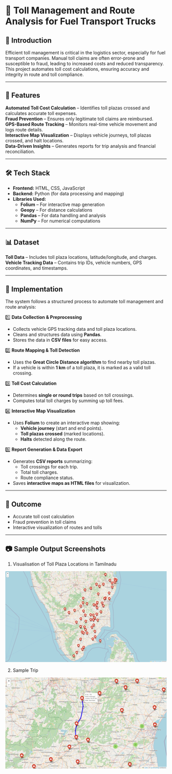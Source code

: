 # 🚛 Toll Management and Route Analysis for Fuel Transport Trucks

## 📌 Introduction  
Efficient toll management is critical in the logistics sector, especially for fuel transport companies. Manual toll claims are often error-prone and susceptible to fraud, leading to increased costs and reduced transparency. This project automates toll cost calculations, ensuring accuracy and integrity in route and toll compliance.

---

## 🚀 Features  
 **Automated Toll Cost Calculation** – Identifies toll plazas crossed and calculates accurate toll expenses.  
 **Fraud Prevention** – Ensures only legitimate toll claims are reimbursed.  
 **GPS-Based Route Tracking** – Monitors real-time vehicle movement and logs route details.  
 **Interactive Map Visualization** – Displays vehicle journeys, toll plazas crossed, and halt locations.  
 **Data-Driven Insights** – Generates reports for trip analysis and financial reconciliation.  

---

## 🛠️ Tech Stack  
- **Frontend:** HTML, CSS, JavaScript  
- **Backend:** Python (for data processing and mapping)  
- **Libraries Used:**  
  - **Folium** – For interactive map generation  
  - **Geopy** – For distance calculations  
  - **Pandas** – For data handling and analysis  
  - **NumPy** – For numerical computations  

---

## 📊 Dataset  
 **Toll Data** – Includes toll plaza locations, latitude/longitude, and charges.  
 **Vehicle Tracking Data** – Contains trip IDs, vehicle numbers, GPS coordinates, and timestamps.  

---

## 🔧 Implementation  
The system follows a structured process to automate toll management and route analysis:  

1️⃣ **Data Collection & Preprocessing**  
   - Collects vehicle GPS tracking data and toll plaza locations.  
   - Cleans and structures data using **Pandas**.  
   - Stores the data in **CSV files** for easy access.  

2️⃣ **Route Mapping & Toll Detection**  
   - Uses the **Great Circle Distance algorithm** to find nearby toll plazas.  
   - If a vehicle is within **1 km** of a toll plaza, it is marked as a valid toll crossing.  

3️⃣ **Toll Cost Calculation**  
   - Determines **single or round trips** based on toll crossings.  
   - Computes total toll charges by summing up toll fees.  

4️⃣ **Interactive Map Visualization**  
   - Uses **Folium** to create an interactive map showing:  
     - **Vehicle journey** (start and end points).  
     - **Toll plazas crossed** (marked locations).  
     - **Halts** detected along the route.  

5️⃣ **Report Generation & Data Export**  
   - Generates **CSV reports** summarizing:  
     - Toll crossings for each trip.  
     - Total toll charges.  
     - Route compliance status.  
   - Saves **interactive maps as HTML files** for visualization.  

---

## 🎯 Outcome  
- Accurate toll cost calculation  
- Fraud prevention in toll claims    
- Interactive visualization of routes and tolls

---

## 📷 Sample Output Screenshots

1. Visualisation of Toll Plaza Locations in Tamilnadu

![img alt](https://github.com/Rekha050803/Toll-Management-and-Route-Analysis-for-Fuel-Transport-Trucks/blob/c768510bdfa00db8de03460d93e2487d7b557f08/Toll%20management/Visualization%20of%20Toll%20plaza%20locations%20in%20Tamilnadu.png)

2. Sample Trip

![img alt](https://github.com/Rekha050803/Toll-Management-and-Route-Analysis-for-Fuel-Transport-Trucks/blob/c768510bdfa00db8de03460d93e2487d7b557f08/Toll%20management/Sample%20Trip.png)


